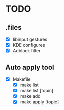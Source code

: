 # TODO

## .files

- [x] libinput gestures
- [x] KDE configures
- [x] Adblock filter

## Auto apply tool

- [x] Makefile
  - [x] make list
  - [x] make list [topic]
  - [x] make add
  - [x] make apply [topic]
